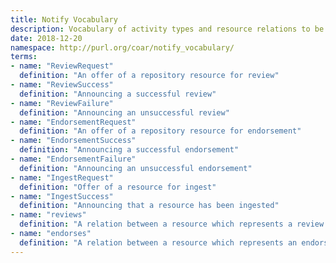 ```yaml
---
title: Notify Vocabulary
description: Vocabulary of activity types and resource relations to be used in *Notify* notification payloads.
date: 2018-12-20
namespace: http://purl.org/coar/notify_vocabulary/
terms:
- name: "ReviewRequest"
  definition: "An offer of a repository resource for review"
- name: "ReviewSuccess"
  definition: "Announcing a successful review"
- name: "ReviewFailure"
  definition: "Announcing an unsuccessful review"
- name: "EndorsementRequest"
  definition: "An offer of a repository resource for endorsement"
- name: "EndorsementSuccess"
  definition: "Announcing a successful endorsement"
- name: "EndorsementFailure"
  definition: "Announcing an unsuccessful endorsement"
- name: "IngestRequest"
  definition: "Offer of a resource for ingest"
- name: "IngestSuccess"
  definition: "Announcing that a resource has been ingested"
- name: "reviews"
  definition: "A relation between a resource which represents a review of another resource"
- name: "endorses"
  definition: "A relation between a resource which represents an endorsement of another resource"
---
```


<!--
- name: "accept-review-request"
  definition: "Accepting a request for a review"
- name: "reject-review-request"
  definition: "Rejecting a request for a review"
- name: "accept-endorsement-request"
  definition: "Accepting a request for a endorsement"
- name: "reject-endorsement-request"
  definition: "Rejecting a request for a endorsement"
-->